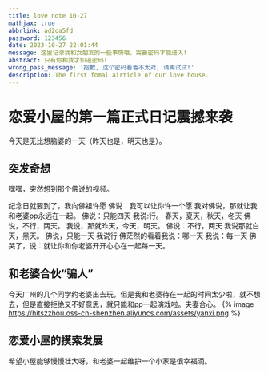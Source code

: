 ```yaml
---
title: love note 10-27
mathjax: true
abbrlink: ad2ca5fd
password: 123456
date: 2023-10-27 22:01:44
message: 这里记录我和女朋友的一些事情哦，需要密码才能进入!
abstract: 只有你和我才知道密码!
wrong_pass_message: '抱歉, 这个密码看着不太对, 请再试试!'
description: The first fomal airticle of our love house.
---
```


# 恋爱小屋的第一篇正式日记震撼来袭
今天是无比想脑婆的一天（昨天也是，明天也是）。
## 突发奇想
嘿嘿，突然想到那个佛说的视频。

纪念日就要到了，我向佛祖许愿
佛说：我可以让你许一个愿
我对佛说，那就让我和老婆pp永远在一起。
佛说：只能四天
我说:行。 春天，夏天，秋天，冬天
佛说，不行，两天。
我说，那就昨天，今天，明天。
佛说：不行，两天
我说那就白天，黑天。
佛说，只能一天
我说行
佛茫然的看着我说：哪一天
我说：每一天
佛哭了，说：就让你和你老婆开开心心在一起每一天。

## 和老婆合伙“骗人”
今天广州的几个同学约老婆出去玩，但是我和老婆待在一起的时间太少啦，就不想去，但是直接拒绝又不好意思，就只能和pp一起演戏啦。夫妻合心。
{% image https://hitszzhou.oss-cn-shenzhen.aliyuncs.com/assets/yanxi.png %}

## 恋爱小屋的摸索发展
希望小屋能够慢慢壮大呀，和老婆一起维护一个小家是很幸福滴。

